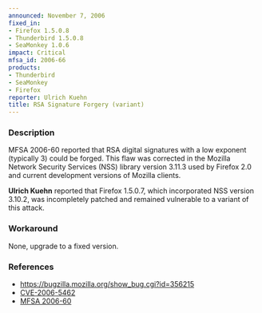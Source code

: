 ```yaml
---
announced: November 7, 2006
fixed_in:
- Firefox 1.5.0.8
- Thunderbird 1.5.0.8
- SeaMonkey 1.0.6
impact: Critical
mfsa_id: 2006-66
products:
- Thunderbird
- SeaMonkey
- Firefox
reporter: Ulrich Kuehn
title: RSA Signature Forgery (variant)
---
```


<h3>Description</h3>

<p>MFSA 2006-60 reported that RSA digital signatures with a low exponent
(typically 3) could be forged. This flaw was corrected in the
Mozilla Network Security Services (NSS) library version 3.11.3 used
by Firefox 2.0 and current development versions of Mozilla clients.</p>

<p><b>Ulrich Kuehn</b> reported that Firefox 1.5.0.7, which incorporated
NSS version 3.10.2, was incompletely patched and remained vulnerable
to a variant of this attack.</p>

<h3>Workaround</h3>

<p>None, upgrade to a fixed version.</p>

<h3>References</h3>

<ul>
<li><a href="https://bugzilla.mozilla.org/show_bug.cgi?id=356215">
https://bugzilla.mozilla.org/show_bug.cgi?id=356215</a></li>
<li><a class="ex-ref" href="http://nvd.nist.gov/nvd.cfm?cvename=CVE-2006-5462">
CVE-2006-5462</a></li>
<li><a href="http://www.mozilla.org/security/announce/2006/msfa2006-60.html">
MFSA 2006-60</a></li>
</ul>



